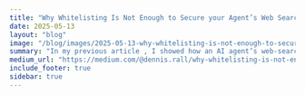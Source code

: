 ```yaml
---
title: "Why Whitelisting Is Not Enough to Secure your Agent’s Web Search"
date: 2025-05-13
layout: "blog"
image: "/blog/images/2025-05-13-why-whitelisting-is-not-enough-to-secure-your-agents-web-search.jpg"
summary: "In my previous article , I showed how an AI agent’s web‐search feature can be exploited to extract confidential information. In this…"
medium_url: "https://medium.com/@dennis.rall/why-whitelisting-is-not-enough-to-secure-your-agents-web-search-6d70b0df951f"
include_footer: true
sidebar: true
---
```

